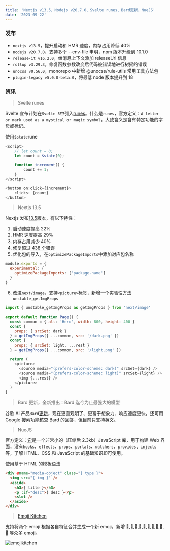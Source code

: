 ```yaml
---
title: 'Nextjs v13.5、Nodejs v20.7.0、Svelte runes、Bard更新、NueJS'
date: '2023-09-22'
---
```


### 发布

- `nextjs v13.5`，提升启动和 HMR 速度，内存占用降低 40%
- `nodejs v20.7.0`，支持多个 --env-file 申明，npm 版本升级到 10.1.0
- `release-it v16.2.0`，给消息上下文添加 releaseUrl 信息
- `rollup v3.29.3`，修复函数参数改变后代码被错误地进行树摇的错误
- `unocss v0.56.0`，monorepo 中新增 @unocss/rule-utils 常用工具方法包
- `plugin-legacy v5.0.0-beta.0`，将最低 node 版本提升到 18

### 资讯

> Svelte runes

Svelte 宣布计划在`Svelte 5`中引入[runes](https://svelte.dev/blog/runes)。什么是`runes`，官方定义：`A letter or mark used as a mystical or magic symbol`，大致含义是含有特定功能的字母或标记。

使用`$state`rune

```js
<script>
	// let count = 0;
	let count = $state(0);

	function increment() {
		count += 1;
	}
</script>

<button on:click={increment}>
	clicks: {count}
</button>
```

> Nextjs 13.5

Nextjs 发布[13.5](https://nextjs.org/blog/next-13-5)版本，有以下特性：

1. 启动速度提高 22%
2. HMR 速度提高 29%
3. 内存占用减少 40%
4. [修复超过 438 个错误](https://nextjs.org/blog/next-13-5#other-improvements)
5. 优化包的导入，在`optimizePackageImports`中添加对应包名称

```js
module.exports = {
  experimental: {
    optimizePackageImports: ['package-name']
  }
}
```

6. 改进`next/image`，支持`<picture>`标签，新增一个实验性方法`unstable_getImgProps`

```js
import { unstable_getImgProps as getImgProps } from 'next/image'

export default function Page() {
  const common = { alt: 'Hero', width: 800, height: 400 }
  const {
    props: { srcSet: dark }
  } = getImgProps({ ...common, src: '/dark.png' })
  const {
    props: { srcSet: light, ...rest }
  } = getImgProps({ ...common, src: '/light.png' })

  return (
    <picture>
      <source media="(prefers-color-scheme: dark)" srcSet={dark} />
      <source media="(prefers-color-scheme: light)" srcSet={light} />
      <img {...rest} />
    </picture>
  )
}
```

> Bard 更新，全新推出：Bard 迄今为止最强大的模型

谷歌 AI 产品`Bard`[更新](https://bard.google.com/updates)，现在更直观明了、更富于想象力、响应速度更快，还可用 Google 搜索功能核查 Bard 的回答，但目前只支持英文。

> NueJS

官方定义：[它](https://github.com/nuejs/nuejs)是一个非常小的（压缩后 2.3kb）JavaScript 库，用于构建 Web 界面，没有`hooks`、`effects`、`props`、`portals`、`watchers`、`provides`、`injects`等，了解 HTML、CSS 和 JavaScript 的基础知识即可使用。

使用基于 HTML 的模板语法

```html
<div @name="media-object" class="{ type }">
  <img src="{ img }" />
  <aside>
    <h3>{ title }</h3>
    <p :if="desc">{ desc }</p>
    <slot />
  </aside>
</div>
```

> [Emoji Kitchen](https://emojikitchen.dev/)

支持将两个 emoji 根据各自特征合并生成一个新 emoji，新增 🍎,🍗,🧈,🍢,🍡,🥟,🍭,🍮,🍯,🥛 等众多 emoji。

![emojikitchen](https://mmbiz.qpic.cn/sz_mmbiz_png/qqzmMm3X68PYIZibXibouw6RksDRTodRfcS8DzKIknFsK47h8WJiafUkNIZwgzkibJRibyCgOUUMYSOvECD3zficFALA/640?wx_fmt=png&wxfrom=5&wx_lazy=1&wx_co=1)
